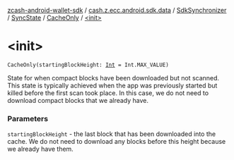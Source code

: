 [zcash-android-wallet-sdk](../../../../index.md) / [cash.z.ecc.android.sdk.data](../../../index.md) / [SdkSynchronizer](../../index.md) / [SyncState](../index.md) / [CacheOnly](index.md) / [&lt;init&gt;](./-init-.md)

# &lt;init&gt;

`CacheOnly(startingBlockHeight: `[`Int`](https://kotlinlang.org/api/latest/jvm/stdlib/kotlin/-int/index.html)` = Int.MAX_VALUE)`

State for when compact blocks have been downloaded but not scanned. This state is typically achieved when the
app was previously started but killed before the first scan took place. In this case, we do not need to
download compact blocks that we already have.

### Parameters

`startingBlockHeight` - the last block that has been downloaded into the cache. We do not need to download
any blocks before this height because we already have them.
